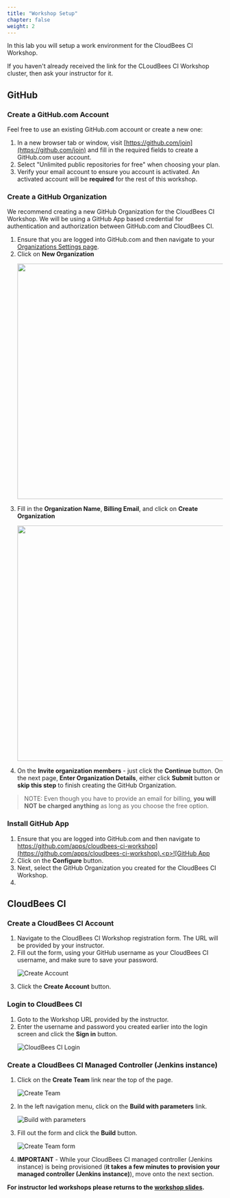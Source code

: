 ```yaml
---
title: "Workshop Setup"
chapter: false
weight: 2
---
```


In this lab you will setup a work environment for the CloudBees CI Workshop.  

If you haven't already received the link for the CLoudBees CI Workshop cluster, then ask your instructor for it.

## GitHub

### Create a GitHub.com Account

Feel free to use an existing GitHub.com account or create a new one:
1. In a new browser tab or window, visit [https://github.com/join](https://github.com/join) and fill in the required fields to create a GitHub.com user account.
2. Select "Unlimited public repositories for free" when choosing your plan.
3. Verify your email account to ensure you account is activated.  An activated account will be **required** for the rest of this workshop.

### Create a GitHub Organization

We recommend creating a new GitHub Organization for the CloudBees CI Workshop. We will be using a GitHub App based credential for authentication and authorization between GitHub.com and  CloudBees CI.
1. Ensure that you are logged into GitHub.com and then navigate to your [Organizations Settings page](https://github.com/settings/organizations). 
2. Click on **New Organization** <p><img src="setup-github-new-org.png" width=550/>
3. Fill in the **Organization Name**, **Billing Email**, and click on **Create Organization**<p><img src="setup-create-org.png" width=550/>
4. On the **Invite organization members** - just click the **Continue** button. On the next page, **Enter Organization Details**, either click **Submit** button or **skip this step** to finish creating the GitHub Organization.

>NOTE: Even though you have to provide an email for billing, **you will NOT be charged anything** as long as you choose the free option.

### Install GitHub App

1. Ensure that you are logged into GitHub.com and then navigate to [https://github.com/apps/cloudbees-ci-workshop](https://github.com/apps/cloudbees-ci-workshop).<p>![GitHub App](cbci-github-app.png?width=70pc)
2. Click on the **Configure** button.
3. Next, select the GitHub Organization you created for the CloudBees CI Workshop.
4. 

## CloudBees CI

### Create a CloudBees CI Account

1. Navigate to the CloudBees CI Workshop registration form. The URL will be provided by your instructor.
2. Fill out the form, using your GitHub username as your CloudBees CI username, and make sure to save your password. <p>![Create Account](registration-form.png?width=40pc)
3. Click the **Create Account** button.

### Login to CloudBees CI

1. Goto to the Workshop URL provided by the instructor.
2. Enter the username and password you created earlier into the login screen and click the **Sign in** button.<p>![CloudBees CI Login](setup-login.png?width=40pc)

### Create a CloudBees CI Managed Controller (Jenkins instance)

1. Click on the **Create Team** link near the top of the page.<p>![Create Team](create-team-link.png?width=70pc)
2. In the left navigation menu, click on the **Build with parameters** link.<p>![Build with parameters](create-team-build-link.png?width=70pc)
3. Fill out the form and click the **Build** button.<p>![Create Team form](create-team-form.png?width=70pc)
4. **IMPORTANT** - While your CloudBees CI managed controller (Jenkins instance) is being provisioned (**it takes a few minutes to provision your managed controller (Jenkins instance)**), move onto the next section.
    
**For instructor led workshops please returns to the [workshop slides](https://cloudbees-days.github.io/core-rollout-flow-workshop/core/#16).**
